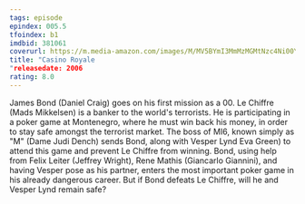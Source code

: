 ```yaml
---
tags: episode
epindex: 005.5
tfoindex: b1
imdbid: 381061
coverurl: https://m.media-amazon.com/images/M/MV5BYmI3MmMzMGMtNzc4Ni00YWQ4LWFkMDYtNjVlOWU3ZGZiNjY1XkEyXkFqcGdeQXVyNDQ2MTMzODA@._V1_SX202_CR0,0,202,300_.jpg
title: "Casino Royale
"releasedate: 2006
rating: 8.0
---
```


James Bond (Daniel Craig) goes on his first mission as a 00. Le Chiffre (Mads Mikkelsen) is a banker to the world's terrorists. He is participating in a poker game at Montenegro, where he must win back his money, in order to stay safe amongst the terrorist market. The boss of MI6, known simply as "M" (Dame Judi Dench) sends Bond, along with Vesper Lynd Eva Green) to attend this game and prevent Le Chiffre from winning. Bond, using help from Felix Leiter (Jeffrey Wright), Rene Mathis (Giancarlo Giannini), and having Vesper pose as his partner, enters the most important poker game in his already dangerous career. But if Bond defeats Le Chiffre, will he and Vesper Lynd remain safe?